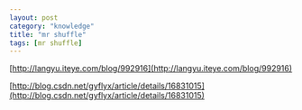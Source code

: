 ```yaml
---
layout: post
category: "knowledge"
title: "mr shuffle"
tags: [mr shuffle]
---
```


[http://langyu.iteye.com/blog/992916](http://langyu.iteye.com/blog/992916)

[http://blog.csdn.net/gyflyx/article/details/16831015](http://blog.csdn.net/gyflyx/article/details/16831015)

